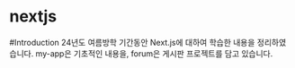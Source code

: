 # nextjs

#Introduction
24년도 여름방학 기간동안 Next.js에 대하여 학습한 내용을 정리하였습니다.
my-app은 기초적인 내용을, forum은 게시판 프로젝트를 담고 있습니다.

